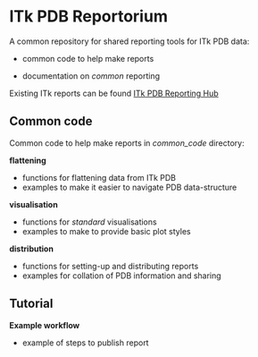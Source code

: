 # ITk PDB Reportorium

A common repository for shared reporting tools for ITk PDB data:

 - common code to help make reports

 - documentation on _common_ reporting

Existing ITk reports can be found [ITk PDB Reporting Hub](https://itk-pdb-reporting-hub.docs.cern.ch)


## Common code 

Common code to help make reports in *common_code* directory:

__flattening__ 

  - functions for flattening data from ITk PDB
  - examples to make it easier to navigate PDB data-structure

__visualisation__ 

  - functions for *standard* visualisations
  - examples to make to provide basic plot styles

__distribution__

  - functions for setting-up and distributing reports 
  - examples for collation of PDB information and sharing


## Tutorial

__Example workflow__

- example of steps to publish report
